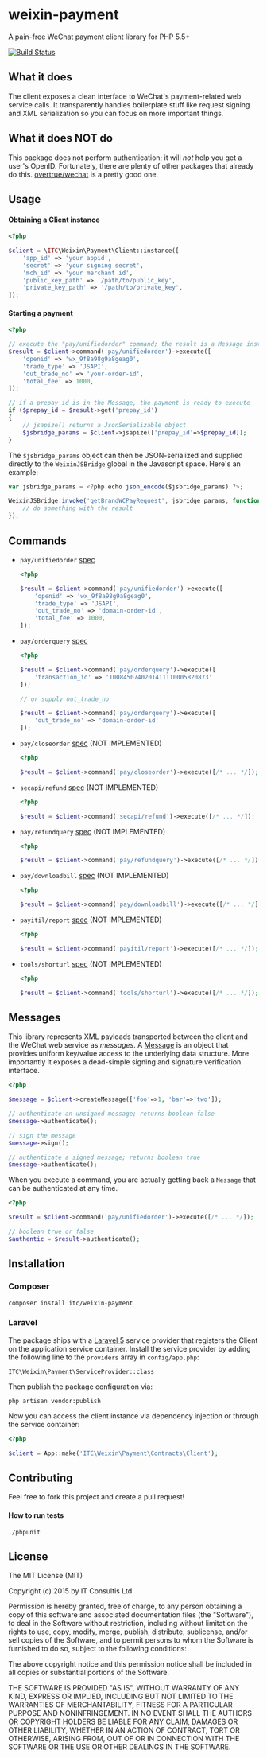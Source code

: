 # weixin-payment

A pain-free WeChat payment client library for PHP 5.5+

[![Build Status](https://travis-ci.org/itconsultis/weixin-payment.svg?branch=master)](https://travis-ci.org/itconsultis/weixin-payment)

## What it does

The client exposes a clean interface to WeChat's payment-related web service
calls. It transparently handles boilerplate stuff like request signing and XML
serialization so you can focus on more important things.

## What it does NOT do

This package does not perform authentication; it will *not* help you get a user's
OpenID. Fortunately, there are plenty of other packages that already do this.
[overtrue/wechat](https://packagist.org/packages/overtrue/wechat) is a pretty good one.


## Usage

#### Obtaining a Client instance

```php
<?php

$client = \ITC\Weixin\Payment\Client::instance([
    'app_id' => 'your appid',
    'secret' => 'your signing secret',
    'mch_id' => 'your merchant id',
    'public_key_path' => '/path/to/public_key',
    'private_key_path' => '/path/to/private_key',
]);
```

#### Starting a payment

```php
<?php

// execute the "pay/unifiedorder" command; the result is a Message instance
$result = $client->command('pay/unifiedorder')->execute([
    'openid' => 'wx_9f8a98g9a8geag0',
    'trade_type' => 'JSAPI',
    'out_trade_no' => 'your-order-id',
    'total_fee' => 1000,
]);

// if a prepay_id is in the Message, the payment is ready to execute
if ($prepay_id = $result->get('prepay_id')
{
    // jsapize() returns a JsonSerializable object
    $jsbridge_params = $client->jsapize(['prepay_id'=>$prepay_id]);
}
```

The `$jsbridge_params` object can then be JSON-serialized and supplied directly
to the `WeixinJSBridge` global in the Javascript space. Here's an example:

```javascript
var jsbridge_params = <?php echo json_encode($jsbridge_params) ?>;

WeixinJSBridge.invoke('getBrandWCPayRequest', jsbridge_params, function(result) {
    // do something with the result
});
```

## Commands

- `pay/unifiedorder` [spec](https://pay.weixin.qq.com/wiki/doc/api/app.php?chapter=9_1)

    ```php
    <?php

    $result = $client->command('pay/unifiedorder')->execute([
        'openid' => 'wx_9f8a98g9a8geag0',
        'trade_type' => 'JSAPI',
        'out_trade_no' => 'domain-order-id',
        'total_fee' => 1000,
    ]);
    ```

- `pay/orderquery` [spec](https://pay.weixin.qq.com/wiki/doc/api/app.php?chapter=9_2&index=4)

    ```php
    <?php

    $result = $client->command('pay/orderquery')->execute([
        'transaction_id' => '1008450740201411110005820873' 
    ]);

    // or supply out_trade_no

    $result = $client->command('pay/orderquery')->execute([
        'out_trade_no' => 'domain-order-id' 
    ]);
    ```

- `pay/closeorder` [spec](https://pay.weixin.qq.com/wiki/doc/api/app.php?chapter=9_3&index=5) (NOT IMPLEMENTED)

    ```php
    <?php

    $result = $client->command('pay/closeorder')->execute([/* ... */]);
    ```

- `secapi/refund` [spec](https://pay.weixin.qq.com/wiki/doc/api/app.php?chapter=9_4&index=6) (NOT IMPLEMENTED)

    ```php
    <?php

    $result = $client->command('secapi/refund')->execute([/* ... */]);
    ```

- `pay/refundquery` [spec](https://pay.weixin.qq.com/wiki/doc/api/app.php?chapter=9_5&index=7) (NOT IMPLEMENTED)

    ```php
    <?php

    $result = $client->command('pay/refundquery')->execute([/* ... */]);
    ```

- `pay/downloadbill` [spec](https://pay.weixin.qq.com/wiki/doc/api/app.php?chapter=9_6&index=8) (NOT IMPLEMENTED)

    ```php
    <?php

    $result = $client->command('pay/downloadbill')->execute([/* ... */]);
    ```

- `payitil/report` [spec](https://pay.weixin.qq.com/wiki/doc/api/app.php?chapter=9_8&index=9) (NOT IMPLEMENTED)

    ```php
    <?php

    $result = $client->command('payitil/report')->execute([/* ... */]);
    ```

- `tools/shorturl` [spec](https://pay.weixin.qq.com/wiki/doc/api/app.php?chapter=9_9&index=10) (NOT IMPLEMENTED)

    ```php
    <?php

    $result = $client->command('tools/shorturl')->execute([/* ... */]);
    ```

## Messages

This library represents XML payloads transported between the client and the
WeChat web service as *messages*. A [Message](https://github.com/itconsultis/weixin-payment/blob/master/src/ITC/Weixin/Payment/Contracts/Message.php)
is an object that provides uniform key/value access to the underlying data structure.
More importantly it exposes a dead-simple signing and signature verification interface.

```php
<?php

$message = $client->createMessage(['foo'=>1, 'bar'=>'two']);

// authenticate an unsigned message; returns boolean false
$message->authenticate(); 

// sign the message
$message->sign();

// authenticate a signed message; returns boolean true
$message->authenticate();
```

When you execute a command, you are actually getting back a `Message` that
can be authenticated at any time.

```php
<?php

$result = $client->command('pay/unifiedorder')->execute([/* ... */]);

// boolean true or false
$authentic = $result->authenticate();
```

## Installation

### Composer

    composer install itc/weixin-payment

### Laravel

The package ships with a [Laravel 5](http://laravel.com) service provider that
registers the Client on the application service container. Install the service
provider by adding the following line to the `providers`
array in `config/app.php`:

    ITC\Weixin\Payment\ServiceProvider::class

Then publish the package configuration via:

    php artisan vendor:publish

Now you can access the client instance via dependency injection or through the
service container:

```php
<?php

$client = App::make('ITC\Weixin\Payment\Contracts\Client');
```

## Contributing

Feel free to fork this project and create a pull request!

#### How to run tests

    ./phpunit

## License

The MIT License (MIT)

Copyright (c) 2015 by IT Consultis Ltd.

Permission is hereby granted, free of charge, to any person obtaining a copy
of this software and associated documentation files (the "Software"), to deal
in the Software without restriction, including without limitation the rights
to use, copy, modify, merge, publish, distribute, sublicense, and/or sell
copies of the Software, and to permit persons to whom the Software is
furnished to do so, subject to the following conditions:

The above copyright notice and this permission notice shall be included in
all copies or substantial portions of the Software.

THE SOFTWARE IS PROVIDED "AS IS", WITHOUT WARRANTY OF ANY KIND, EXPRESS OR
IMPLIED, INCLUDING BUT NOT LIMITED TO THE WARRANTIES OF MERCHANTABILITY,
FITNESS FOR A PARTICULAR PURPOSE AND NONINFRINGEMENT. IN NO EVENT SHALL THE
AUTHORS OR COPYRIGHT HOLDERS BE LIABLE FOR ANY CLAIM, DAMAGES OR OTHER
LIABILITY, WHETHER IN AN ACTION OF CONTRACT, TORT OR OTHERWISE, ARISING FROM,
OUT OF OR IN CONNECTION WITH THE SOFTWARE OR THE USE OR OTHER DEALINGS IN
THE SOFTWARE.

